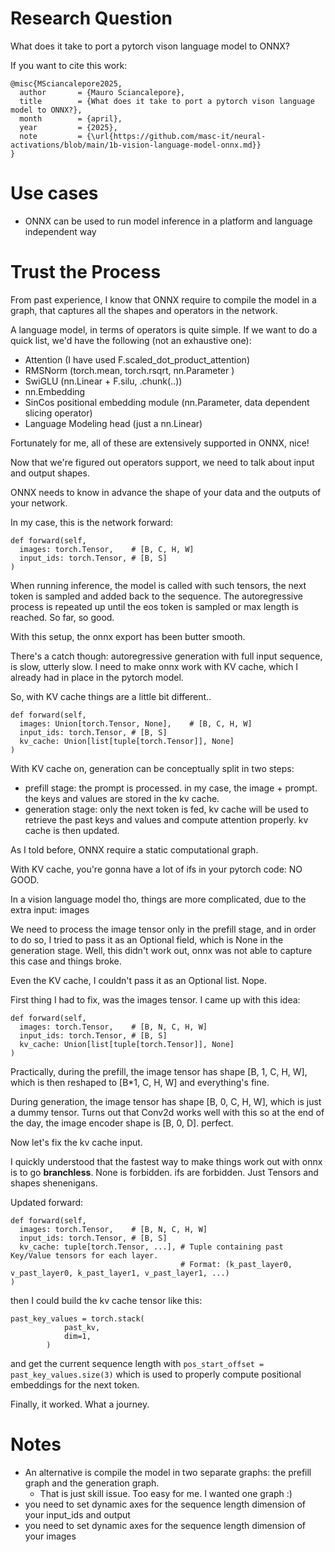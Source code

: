 # Research Question
What does it take to port a pytorch vison language model to ONNX?

If you want to cite this work:
```
@misc{MSciancalepore2025,
  author       = {Mauro Sciancalepore},
  title        = {What does it take to port a pytorch vison language model to ONNX?},
  month        = {april},
  year         = {2025},
  note         = {\url{https://github.com/masc-it/neural-activations/blob/main/1b-vision-language-model-onnx.md}}
}
```

# Use cases

- ONNX can be used to run model inference in a platform and language independent way

# Trust the Process

From past experience, I know that ONNX require to compile the model in a graph, that captures all the shapes and operators in the network.

A language model, in terms of operators is quite simple. If we want to do a quick list, we'd have the following (not an exhaustive one):

- Attention (I have used F.scaled_dot_product_attention)
- RMSNorm (torch.mean, torch.rsqrt, nn.Parameter )
- SwiGLU (nn.Linear + F.silu, .chunk(..))
- nn.Embedding
- SinCos positional embedding module (nn.Parameter, data dependent slicing operator)
- Language Modeling head (just a nn.Linear)

Fortunately for me, all of these are extensively supported in ONNX, nice!

Now that we're figured out operators support, we need to talk about input and output shapes.

ONNX needs to know in advance the shape of your data and the outputs of your network. 

In my case, this is the network forward:

```
def forward(self, 
  images: torch.Tensor,    # [B, C, H, W]
  input_ids: torch.Tensor, # [B, S]
)
```

When running inference, the model is called with such tensors, the next token is sampled and added back to the sequence. The autoregressive process is repeated up until the eos token is sampled or max length is reached. So far, so good.

With this setup, the onnx export has been butter smooth.

There's a catch though: autoregressive generation with full input sequence, is slow, utterly slow. I need to make onnx work with KV cache, which I already had in place in the pytorch model.

So, with KV cache things are a little bit different..

```
def forward(self, 
  images: Union[torch.Tensor, None],    # [B, C, H, W]
  input_ids: torch.Tensor, # [B, S]   
  kv_cache: Union[list[tuple[torch.Tensor]], None]
)
```

With KV cache on, generation can be conceptually split in two steps:

- prefill stage: the prompt is processed. in my case, the image + prompt. the keys and values are stored in the kv cache.
- generation stage: only the next token is fed, kv cache will be used to retrieve the past keys and values and compute attention properly. kv cache is then updated.

As I told before, ONNX require a static computational graph.

With KV cache, you're gonna have a lot of ifs in your pytorch code: NO GOOD.

In a vision language model tho, things are more complicated, due to the extra input: images

We need to process the image tensor only in the prefill stage, and in order to do so, I tried to pass it as an Optional field, which is None in the generation stage. Well, this didn't work out, onnx was not able to capture this case and things broke.

Even the KV cache, I couldn't pass it as an Optional list. Nope.

First thing I had to fix, was the images tensor. I came up with this idea:


```
def forward(self, 
  images: torch.Tensor,    # [B, N, C, H, W]
  input_ids: torch.Tensor, # [B, S]   
  kv_cache: Union[list[tuple[torch.Tensor]], None]
)
```

Practically, during the prefill, the image tensor has shape [B, 1, C, H, W], which is then reshaped to [B*1, C, H, W] and everything's fine.

During generation, the image tensor has shape [B, 0, C, H, W], which is just a dummy tensor. Turns out that Conv2d works well with this so at the end of the day, the image encoder shape is [B, 0, D]. perfect.

Now let's fix the kv cache input.

I quickly understood that the fastest way to make things work out with onnx is to go **branchless**. None is forbidden. ifs are forbidden. Just Tensors and shapes shenenigans.

Updated forward:
```
def forward(self, 
  images: torch.Tensor,    # [B, N, C, H, W]
  input_ids: torch.Tensor, # [B, S]   
  kv_cache: tuple[torch.Tensor, ...], # Tuple containing past Key/Value tensors for each layer.
                                      # Format: (k_past_layer0, v_past_layer0, k_past_layer1, v_past_layer1, ...)
)
```

then I could build the kv cache tensor like this:

```
past_key_values = torch.stack(
            past_kv,
            dim=1,
        )
```

and get the current sequence length with `pos_start_offset = past_key_values.size(3)` which is used to properly compute positional embeddings for the next token.

Finally, it worked. What a journey.

# Notes

- An alternative is compile the model in two separate graphs: the prefill graph and the generation graph.
  - That is just skill issue. Too easy for me. I wanted one graph :)
- you need to set dynamic axes for the sequence length dimension of your input_ids and output
- you need to set dynamic axes for the sequence length dimension of your images

